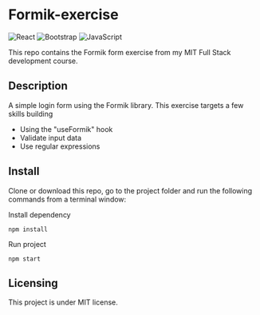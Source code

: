 # Formik-exercise

![React](https://img.shields.io/badge/react-%2320232a.svg?style=for-the-badge&logo=react&logoColor=%2361DAFB) ![Bootstrap](https://img.shields.io/badge/bootstrap-%23563D7C.svg?style=for-the-badge&logo=bootstrap&logoColor=white) ![JavaScript](https://img.shields.io/badge/javascript-%23323330.svg?style=for-the-badge&logo=javascript&logoColor=%23F7DF1E)

This repo contains the Formik form exercise from my MIT Full Stack development course.

## Description

A simple login form using the Formik library. This exercise targets a few skills building

- Using the "useFormik" hook
- Validate input data
- Use regular expressions

## Install

Clone or download this repo, go to the project folder and run the following commands from a terminal window:

Install dependency

```
npm install
```

Run project

```
npm start
```

## Licensing

This project is under MIT license.
